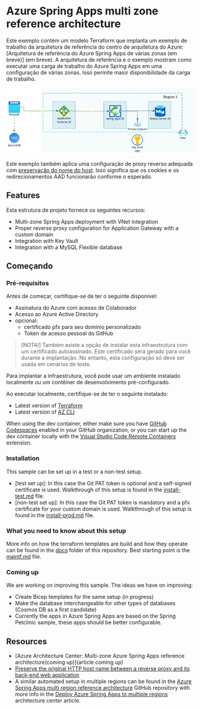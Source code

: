 # Azure Spring Apps multi zone reference architecture

Este exemplo contém um modelo Terraform que implanta um exemplo de trabalho da arquitetura de referência do centro de arquitetura do Azure: [Arquitetura de referência do Azure Spring Apps de várias zonas (em breve)] (em breve). A arquitetura de referência e o exemplo mostram como executar uma carga de trabalho do Azure Spring Apps em uma configuração de várias zonas. Isso permite maior disponibilidade da carga de trabalho.

![Multi zone Spring Apps architecture diagram](./images/multi-zone-spring-apps-reference-architecture.png)

Este exemplo também aplica uma configuração de proxy reverso adequada com [preservação do nome do host](https://learn.microsoft.com/azure/architecture/best-practices/host-name-preservation). Isso significa que os cookies e os redirecionamentos AAD funcionarão conforme o esperado.

## Features

Esta estrutura de projeto fornece os seguintes recursos:

- Multi-zone Spring Apps deployment with VNet integration
- Proper reverse proxy configuration for Application Gateway with a custom domain
- Integration with Key Vault
- Integration with a MySQL Flexible database

## Começando

### Pré-requisitos

Antes de começar, certifique-se de ter o seguinte disponível:

- Assinatura do Azure com acesso de Colaborador
- Acesso ao Azure Active Directory
- opcional:
   - certificado pfx para seu domínio personalizado
   - Token de acesso pessoal do GitHub

> [NOTA!]
> Também existe a opção de instalar esta infraestrutura com um certificado autoassinado. Este certificado será gerado para você durante a implantação. No entanto, esta configuração só deve ser usada em cenários de teste.

Para implantar a infraestrutura, você pode usar um ambiente instalado localmente ou um contêiner de desenvolvimento pré-configurado.

Ao executar localmente, certifique-se de ter o seguinte instalado:

- Latest version of [Terraform](https://learn.hashicorp.com/tutorials/terraform/install-cli)
- Latest version of [AZ CLI](https://learn.microsoft.com/en-us/cli/azure/install-azure-cli)

When using the dev container, either make sure you have [GitHub Codespaces](https://docs.github.com/codespaces/overview) enabled in your GitHub organization, or you can start up the dev container locally with the [Visual Studio Code Remote Containers](https://code.visualstudio.com/docs/remote/containers) extension.

### Installation

This sample can be set up in a test or a non-test setup.

- [test set up]: In this case the Git PAT token is optional and a self-signed certificate is used. Walkthrough of this setup is found in the [install-test.md](docs/install-test.md) file.
- [non-test set up]: In this case the Git PAT token is mandatory and a pfx certificate for your custom domain is used. Walkthrough of this setup is found in the [install-prod.md](docs/install-prod.md) file.

### What you need to know about this setup

More info on how the terraform templates are build and how they operate can be found in the [docs](docs) folder of this repository. Best starting point is the [maintf.md](docs/maintf.md) file.

### Coming up

We are working on improving this sample. The ideas we have on improving:

- Create Bicep templates for the same setup (in progress)
- Make the database interchangeable for other types of databases (Cosmos DB as a first candidate)
- Currently the apps in Azure Spring Apps are based on the Spring Petclinic sample, these apps should be better configurable.

## Resources

- [Azure Architecture Center: Multi-zone Azure Spring Apps reference architecture(coming up)](article coming up)
- [Preserve the original HTTP host name between a reverse proxy and its back-end web application](https://learn.microsoft.com/azure/architecture/best-practices/host-name-preservation)
- A similar automated setup in multiple regions can be found in the [Azure Spring Apps multi region reference architecture](https://github.com/Azure-Samples/azure-spring-apps-multi-region) GitHub repository with more info in the [Deploy Azure Spring Apps to multiple regions](https://learn.microsoft.com/azure/architecture/reference-architectures/microservices/spring-apps-multi-region) architecture center article.
